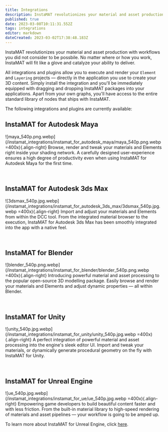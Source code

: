 ```yaml
---
title: Integrations
description: InstaMAT revolutionizes your material and asset production with workflows you did not consider to be possbile.
published: true
date: 2023-03-08T10:11:31.552Z
tags: integrations
editor: markdown
dateCreated: 2023-03-02T17:38:48.183Z
---
```


InstaMAT revolutionizes your material and asset production with workflows you did not consider to be possbile. No matter where or how you work, InstaMAT will fit like a glove and catalyze your ability to deliver.

All integrations and plugins allow you to execute and render your `Element` and `Layering` projects — directly in the application you use to create your 3D content. Simply install the integration and you'll be immediately equipped with dragging and dropping InstaMAT packages into your applications. Apart from your own graphs, you'll have access to the entire standard library of nodes that ships with InstaMAT.

The following integrations and plugins are currently available:

## InstaMAT for Autodesk Maya
![maya_540p.png.webp](/instamat_integrations/instamat_for_autodesk_maya/maya_540p.png.webp =400x){.align-right} Browse, render and tweak your materials and Elements right inside your shading network. A carefully designed user-experience ensures a high degree of productivity even when using InstaMAT for Autodesk Maya for the first time.

<br style="clear: right;"/>

## InstaMAT for Autodesk 3ds Max
![3dsmax_540p.jpg.webp](/instamat_integrations/instamat_for_autodesk_3ds_max/3dsmax_540p.jpg.webp =400x){.align-right} Import and adjust your materials and Elements from within the DCC tool. From the integrated material browser to the execution, InstaMAT for Autodesk 3ds Max has been smoothly integrated into the app with a native feel.

<br style="clear: right;"/>

## InstaMAT for Blender
![blender_540p.png.webp](/instamat_integrations/instamat_for_blender/blender_540p.png.webp =400x){.align-right} Introducing powerful material and asset processing to the popular open-source 3D modelling package. Easily browse and render your materials and Elements and adjust dynamic properties — all within Blender.

<br style="clear: right;"/>

## InstaMAT for Unity
![unity_540p.jpg.webp](/instamat_integrations/instamat_for_unity/unity_540p.jpg.webp =400x){.align-right} A perfect integration of powerful material and asset processing into the engine's sleek editor UI. Import and tweak your materials, or dynamically generate procedural geometry on the fly with InstaMAT for Unity.

<br style="clear: right;"/>

## InstaMAT for Unreal Engine
![ue_540p.jpg.webp](/instamat_integrations/instamat_for_ue/ue_540p.jpg.webp =400x){.align-right} Empowering game developers to build beautiful content faster and with less friction. From the built-in material library to high-speed rendering of materials and asset pipelines — your workflow is going to be amped up.

To learn more about InstaMAT for Unreal Engine, click [here](/Products/Integrations/InstaMAT_for_UnrealEngine).

<br style="clear: right;"/>